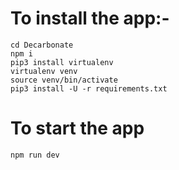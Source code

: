 # To install the app:-
	cd Decarbonate
	npm i 
	pip3 install virtualenv
	virtualenv venv
	source venv/bin/activate
	pip3 install -U -r requirements.txt

# To start the app
	npm run dev


